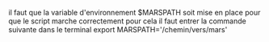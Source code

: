 il faut que la variable d'environnement $MARSPATH soit mise en place pour que le script marche correctement
pour cela il faut entrer la commande suivante dans le terminal
export MARSPATH='/chemin/vers/mars'